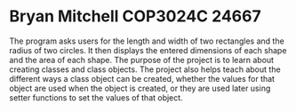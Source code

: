 # Bryan Mitchell COP3024C 24667
The program asks users for the length and width of two rectangles and the radius of two circles. It then displays the entered dimensions of each shape and the area of each shape. The purpose of the project is to learn about creating classes and class objects. The project also helps teach about the different ways a class object can be created, whether the values for that object are used when the object is created, or they are used later using setter functions to set the values of that object. 
